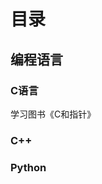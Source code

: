 # 目录


## 编程语言
### C语言
学习图书《C和指针》






### C++                                                            
### Python  